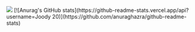 <img src="https://capsule-render.vercel.app/api?type=rounded&color=f0ccd0&height=150&section=header&text=WELCOME%20TO%20JOODY&fontColor=5c3422&fontSize=50" />
[![Anurag's GitHub stats](https://github-readme-stats.vercel.app/api?username=Joody 20)](https://github.com/anuraghazra/github-readme-stats)
